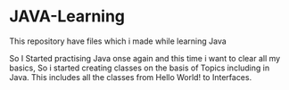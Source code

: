 # JAVA-Learning
This repository have files which i made while learning Java

So I Started practising Java onse again and this time i want to clear all my basics, So i started creating classes on the basis of Topics including in Java.
This includes all the classes from Hello World! to Interfaces.
